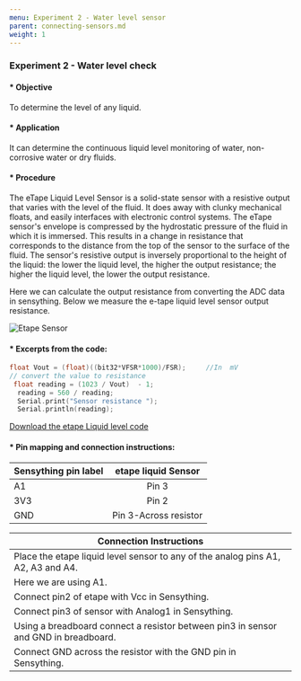 ```yaml
---
menu: Experiment 2 - Water level sensor
parent: connecting-sensors.md
weight: 1
---
```


### Experiment 2 - Water level check

#### * Objective
To determine the level of any liquid.

#### * Application
It can determine the continuous liquid level monitoring of water, non-corrosive water or dry fluids.

#### * Procedure
The eTape Liquid Level Sensor is a solid-state sensor with a resistive output that varies with the level of the fluid. It does away with clunky mechanical floats, and easily interfaces with electronic control systems. The eTape sensor's envelope is compressed by the hydrostatic pressure of the fluid in which it is immersed. This results in a change in resistance that corresponds to the distance from the top of the sensor to the surface of the fluid. The sensor's resistive output is inversely proportional to the height of the liquid: the lower the liquid level, the higher the output resistance; the higher the liquid level, the lower the output resistance.

Here we can calculate the output resistance from converting the ADC data in sensything. Below we measure the e-tape liquid level sensor output resistance.

![Etape Sensor](images/etape.png)

#### * Excerpts from the code:

```c
float Vout = (float)((bit32*VFSR*1000)/FSR);     //In  mV
// convert the value to resistance
 float reading = (1023 / Vout)  - 1;
  reading = 560 / reading;
  Serial.print("Sensor resistance ");
  Serial.println(reading);
```

[Download the etape Liquid level code](https://github.com/Protocentral/protocentral_sensything/tree/master/software/Sensything_Arduino/experiments/Analog_Sensors/examples/sensyThing_etape)

#### * Pin mapping and connection instructions:

|Sensything pin label| etape liquid Sensor   |
|----------------- |:--------------------:|
| A1             | Pin 3                |              
| 3V3              | Pin 2   |
| GND               | Pin 3-Across resistor |

|Connection Instructions | 
|----------------- |
| Place the etape liquid level sensor to any of the analog pins A1, A2, A3 and A4.             |   
| Here we are using A1.             | 
| Connect pin2 of etape with Vcc in Sensything.            | 
| Connect pin3 of sensor with Analog1 in Sensything.             |
| Using a breadboard connect a resistor between pin3 in sensor and GND in breadboard.        | 
| Connect GND across the resistor with the GND pin in Sensything.            | 

